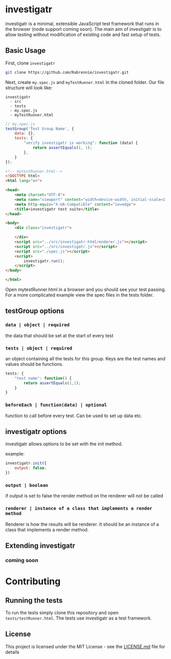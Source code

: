 # investigatr

investigatr is a minimal, extensible JavaScript test framework that runs in the browser (node support coming soon). The main aim of investigatr is to allow testing without modification of existing code and fast setup of tests.  

## Basic Usage

First, clone `investigatr`

```bash
git clone https://github.com/Rabrennie/investigatr.git
```

Next, create `my.spec.js` and `myTestRunner.html` in the cloned folder. Our file structure will look like:
```
investigatr
  - src
  - tests
  - my.spec.js
  - myTestRunner.html
```

```javascript
// my.spec.js
testGroup('Test Group Name', {
    data: {},
    tests: {
        "verify investigatr is working": function (data) {
            return assertEquals(1, 1);
        },
    }
});
```

```html
<!-- mytestRunner.html-->
<!DOCTYPE html>
<html lang="en">

<head>
    <meta charset="UTF-8">
    <meta name="viewport" content="width=device-width, initial-scale=1.0">
    <meta http-equiv="X-UA-Compatible" content="ie=edge">
    <title>investigatr test suite</title>
</head>

<body>
    <div class="investigatr">

    </div>
    <script src="../src/investigatr-htmlrenderer.js"></script>
    <script src="../src/investigatr.js"></script>
    <script src="./spec.js"></script>
    <script>
        investigatr.run();
    </script>
</body>

</html>
```

Open mytestRunner.html in a browser and you should see your test passing. For a more complicated example view the spec files in the tests folder.

## testGroup options

### `data | object | required`

the data that should be set at the start of every test

### `tests | object | required`

an object containing all the tests for this group. Keys are the test names and values should be functions.

```javascript
tests: {
    "test name": function() {
        return assertEquals(1,1);
    }
}
```

### `beforeEach | function(data) | optional`
function to call before every test. Can be used to set up data etc.


## investigatr options

investigatr allows options to be set with the init method.

example:
```javascript
investigatr.init({
    output: false;
})
```

### `output | boolean`

if output is set to false the render method on the renderer will not be called

### `renderer | instance of a class that implements a render method`

Renderer is how the results will be renderer. It should be an instance of a class that implements a render method.

## Extending investigatr

### coming soon

# Contributing

## Running the tests

To run the tests simply clone this repository and open `tests/testRunner.html`. The tests use investigatr as a test framework.

## License

This project is licensed under the MIT License - see the [LICENSE.md](LICENSE.md) file for details
